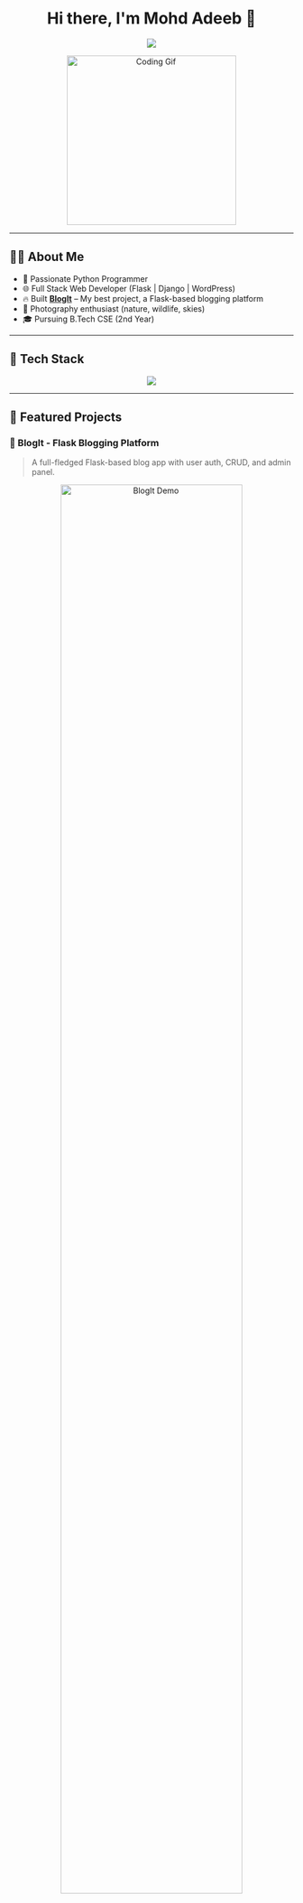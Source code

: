 <h1 align="center">Hi there, I'm Mohd Adeeb 👋</h1>
<p align="center">
  <img src="https://readme-typing-svg.herokuapp.com/?lines=Python+Developer;Full-Stack+Web+Developer;Django+%7C+Flask+%7C+WordPress+Expert;Open+Source+Contributor;Lifelong+Learner&center=true&width=500&height=45">
</p>

<p align="center">
  <img src="https://media.giphy.com/media/qgQUggAC3Pfv687qPC/giphy.gif" width="300" alt="Coding Gif">
</p>

---

## 👨‍💻 About Me

- 🧠 Passionate Python Programmer  
- 🌐 Full Stack Web Developer (Flask | Django | WordPress)  
- 🔥 Built **[BlogIt](https://github.com/Dewolf1/BlogIt)** – My best project, a Flask-based blogging platform  
- 📸 Photography enthusiast (nature, wildlife, skies)  
- 🎓 Pursuing B.Tech CSE (2nd Year)

---

## 🚀 Tech Stack

<p align="center">
  <img src="https://skillicons.dev/icons?i=python,flask,django,html,css,bootstrap,tailwind,wordpress,mysql,git,github,vscode" />
</p>

---

## 📂 Featured Projects

### 📌 BlogIt - Flask Blogging Platform
> A full-fledged Flask-based blog app with user auth, CRUD, and admin panel.

<p align="center">
  <img src="https://github.com/Dewolf1/BlogIt/raw/main/demo.gif" alt="BlogIt Demo" width="80%">
</p>

---

### 💼 WolfsBane – Digital Agency
> Offers web dev, UI/UX, hosting, and branding solutions.  
🌐 [Visit Site](https://wolfsbane.onrender.com)

---

### 🌐 WordPress Projects
- 🛒 **E-commerce** site for dry fruits  
- 🎨 **Branding Products** portfolio  

---

## 📊 GitHub Stats

<p align="center">
  <img src="https://github-readme-stats.vercel.app/api?username=Dewolf1&show_icons=true&theme=radical&count_private=true" />
  <br/>
  <img src="https://github-readme-streak-stats.herokuapp.com/?user=Dewolf1&theme=radical" />
  <br/>
  <img src="https://github-readme-stats.vercel.app/api/top-langs/?username=Dewolf1&layout=compact&theme=radical" />
</p>

---

## 📫 Let's Connect!

<p align="center">
  <a href="mailto:mdadeeb.2003@gmail.com"><img src="https://img.shields.io/badge/Email-D14836?style=for-the-badge&logo=gmail&logoColor=white" /></a>
  <a href="https://www.linkedin.com/in/mohd-adeeb-2b43892ab"><img src="https://img.shields.io/badge/LinkedIn-blue?style=for-the-badge&logo=linkedin&logoColor=white" /></a>
  <a href="https://mohdadeeb.onrender.com"><img src="https://img.shields.io/badge/Portfolio-222222?style=for-the-badge&logo=vercel&logoColor=white" /></a>
</p>

---

<p align="center">
  <img src="https://quotes-github-readme.vercel.app/api?type=horizontal&theme=merko" />
</p>

---

⭐ _Thanks for visiting my profile! I'm always open to learning, collaborating, and building something awesome._

